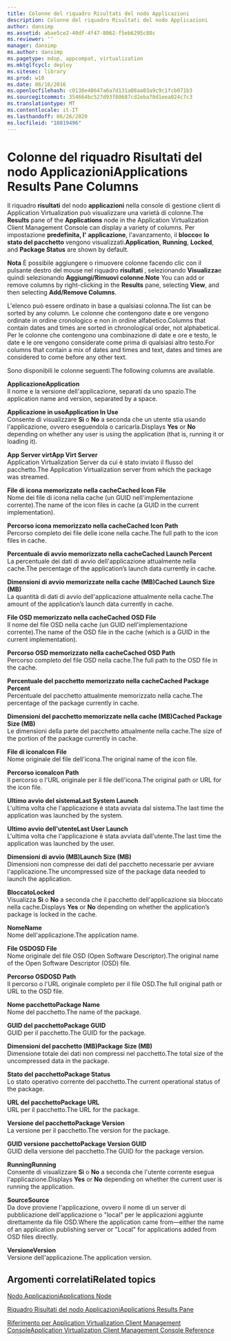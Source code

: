 ```yaml
---
title: Colonne del riquadro Risultati del nodo Applicazioni
description: Colonne del riquadro Risultati del nodo Applicazioni
author: dansimp
ms.assetid: abae5ce2-40df-4f47-8062-f5eb6295c88c
ms.reviewer: ''
manager: dansimp
ms.author: dansimp
ms.pagetype: mdop, appcompat, virtualization
ms.mktglfcycl: deploy
ms.sitesec: library
ms.prod: w10
ms.date: 06/16/2016
ms.openlocfilehash: c0138e40647a6a7d131a08aa03a9c9c1fcb071b3
ms.sourcegitcommit: 354664bc527d93f80687cd2eba70d1eea024c7c3
ms.translationtype: MT
ms.contentlocale: it-IT
ms.lasthandoff: 06/26/2020
ms.locfileid: "10819496"
---
```

# <span data-ttu-id="a518b-103">Colonne del riquadro Risultati del nodo Applicazioni</span><span class="sxs-lookup"><span data-stu-id="a518b-103">Applications Results Pane Columns</span></span>


<span data-ttu-id="a518b-104">Il riquadro **risultati** del nodo **applicazioni** nella console di gestione client di Application Virtualization può visualizzare una varietà di colonne.</span><span class="sxs-lookup"><span data-stu-id="a518b-104">The **Results** pane of the **Applications** node in the Application Virtualization Client Management Console can display a variety of columns.</span></span> <span data-ttu-id="a518b-105">Per impostazione **predefinita, l'** **applicazione**, l'avanzamento, il **blocco**e **lo stato del pacchetto** vengono visualizzati.</span><span class="sxs-lookup"><span data-stu-id="a518b-105">**Application**, **Running**, **Locked**, and **Package Status** are shown by default.</span></span>

<span data-ttu-id="a518b-106">**Nota**  È possibile aggiungere o rimuovere colonne facendo clic con il pulsante destro del mouse nel riquadro **risultati** , selezionando **Visualizza**e quindi selezionando **Aggiungi/Rimuovi colonne**.</span><span class="sxs-lookup"><span data-stu-id="a518b-106">**Note** You can add or remove columns by right-clicking in the **Results** pane, selecting **View**, and then selecting **Add/Remove Columns**.</span></span>

 

<span data-ttu-id="a518b-107">L'elenco può essere ordinato in base a qualsiasi colonna.</span><span class="sxs-lookup"><span data-stu-id="a518b-107">The list can be sorted by any column.</span></span> <span data-ttu-id="a518b-108">Le colonne che contengono date e ore vengono ordinate in ordine cronologico e non in ordine alfabetico.</span><span class="sxs-lookup"><span data-stu-id="a518b-108">Columns that contain dates and times are sorted in chronological order, not alphabetical.</span></span> <span data-ttu-id="a518b-109">Per le colonne che contengono una combinazione di date e ore e testo, le date e le ore vengono considerate come prima di qualsiasi altro testo.</span><span class="sxs-lookup"><span data-stu-id="a518b-109">For columns that contain a mix of dates and times and text, dates and times are considered to come before any other text.</span></span>

<span data-ttu-id="a518b-110">Sono disponibili le colonne seguenti.</span><span class="sxs-lookup"><span data-stu-id="a518b-110">The following columns are available.</span></span>

<a href="" id="application"></a>**<span data-ttu-id="a518b-111">Applicazione</span><span class="sxs-lookup"><span data-stu-id="a518b-111">Application</span></span>**  
<span data-ttu-id="a518b-112">Il nome e la versione dell'applicazione, separati da uno spazio.</span><span class="sxs-lookup"><span data-stu-id="a518b-112">The application name and version, separated by a space.</span></span>

<a href="" id="application-in-use"></a>**<span data-ttu-id="a518b-113">Applicazione in uso</span><span class="sxs-lookup"><span data-stu-id="a518b-113">Application In Use</span></span>**  
<span data-ttu-id="a518b-114">Consente di visualizzare **Sì** o **No** a seconda che un utente stia usando l'applicazione, ovvero eseguendola o caricarla.</span><span class="sxs-lookup"><span data-stu-id="a518b-114">Displays **Yes** or **No** depending on whether any user is using the application (that is, running it or loading it).</span></span>

<a href="" id="app-virt-server"></a>**<span data-ttu-id="a518b-115">App Server virt</span><span class="sxs-lookup"><span data-stu-id="a518b-115">App Virt Server</span></span>**  
<span data-ttu-id="a518b-116">Application Virtualization Server da cui è stato inviato il flusso del pacchetto.</span><span class="sxs-lookup"><span data-stu-id="a518b-116">The Application Virtualization server from which the package was streamed.</span></span>

<a href="" id="cached-icon-file"></a>**<span data-ttu-id="a518b-117">File di icona memorizzato nella cache</span><span class="sxs-lookup"><span data-stu-id="a518b-117">Cached Icon File</span></span>**  
<span data-ttu-id="a518b-118">Nome dei file di icona nella cache (un GUID nell'implementazione corrente).</span><span class="sxs-lookup"><span data-stu-id="a518b-118">The name of the icon files in cache (a GUID in the current implementation).</span></span>

<a href="" id="cached-icon-path"></a>**<span data-ttu-id="a518b-119">Percorso icona memorizzato nella cache</span><span class="sxs-lookup"><span data-stu-id="a518b-119">Cached Icon Path</span></span>**  
<span data-ttu-id="a518b-120">Percorso completo dei file delle icone nella cache.</span><span class="sxs-lookup"><span data-stu-id="a518b-120">The full path to the icon files in cache.</span></span>

<a href="" id="cached-launch-percent"></a>**<span data-ttu-id="a518b-121">Percentuale di avvio memorizzato nella cache</span><span class="sxs-lookup"><span data-stu-id="a518b-121">Cached Launch Percent</span></span>**  
<span data-ttu-id="a518b-122">La percentuale dei dati di avvio dell'applicazione attualmente nella cache.</span><span class="sxs-lookup"><span data-stu-id="a518b-122">The percentage of the application’s launch data currently in cache.</span></span>

<a href="" id="cached-launch-size--mb-"></a>**<span data-ttu-id="a518b-123">Dimensioni di avvio memorizzate nella cache (MB)</span><span class="sxs-lookup"><span data-stu-id="a518b-123">Cached Launch Size (MB)</span></span>**  
<span data-ttu-id="a518b-124">La quantità di dati di avvio dell'applicazione attualmente nella cache.</span><span class="sxs-lookup"><span data-stu-id="a518b-124">The amount of the application’s launch data currently in cache.</span></span>

<a href="" id="cached-osd-file"></a>**<span data-ttu-id="a518b-125">File OSD memorizzato nella cache</span><span class="sxs-lookup"><span data-stu-id="a518b-125">Cached OSD File</span></span>**  
<span data-ttu-id="a518b-126">Il nome del file OSD nella cache (un GUID nell'implementazione corrente).</span><span class="sxs-lookup"><span data-stu-id="a518b-126">The name of the OSD file in the cache (which is a GUID in the current implementation).</span></span>

<a href="" id="cached-osd-path"></a>**<span data-ttu-id="a518b-127">Percorso OSD memorizzato nella cache</span><span class="sxs-lookup"><span data-stu-id="a518b-127">Cached OSD Path</span></span>**  
<span data-ttu-id="a518b-128">Percorso completo del file OSD nella cache.</span><span class="sxs-lookup"><span data-stu-id="a518b-128">The full path to the OSD file in the cache.</span></span>

<a href="" id="cached-package-percent"></a>**<span data-ttu-id="a518b-129">Percentuale del pacchetto memorizzato nella cache</span><span class="sxs-lookup"><span data-stu-id="a518b-129">Cached Package Percent</span></span>**  
<span data-ttu-id="a518b-130">Percentuale del pacchetto attualmente memorizzato nella cache.</span><span class="sxs-lookup"><span data-stu-id="a518b-130">The percentage of the package currently in cache.</span></span>

<a href="" id="cached-package-size--mb-"></a>**<span data-ttu-id="a518b-131">Dimensioni del pacchetto memorizzate nella cache (MB)</span><span class="sxs-lookup"><span data-stu-id="a518b-131">Cached Package Size (MB)</span></span>**  
<span data-ttu-id="a518b-132">Le dimensioni della parte del pacchetto attualmente nella cache.</span><span class="sxs-lookup"><span data-stu-id="a518b-132">The size of the portion of the package currently in cache.</span></span>

<a href="" id="icon-file"></a>**<span data-ttu-id="a518b-133">File di icona</span><span class="sxs-lookup"><span data-stu-id="a518b-133">Icon File</span></span>**  
<span data-ttu-id="a518b-134">Nome originale del file dell'icona.</span><span class="sxs-lookup"><span data-stu-id="a518b-134">The original name of the icon file.</span></span>

<a href="" id="icon-path"></a>**<span data-ttu-id="a518b-135">Percorso icona</span><span class="sxs-lookup"><span data-stu-id="a518b-135">Icon Path</span></span>**  
<span data-ttu-id="a518b-136">Il percorso o l'URL originale per il file dell'icona.</span><span class="sxs-lookup"><span data-stu-id="a518b-136">The original path or URL for the icon file.</span></span>

<a href="" id="last-system-launch"></a>**<span data-ttu-id="a518b-137">Ultimo avvio del sistema</span><span class="sxs-lookup"><span data-stu-id="a518b-137">Last System Launch</span></span>**  
<span data-ttu-id="a518b-138">L'ultima volta che l'applicazione è stata avviata dal sistema.</span><span class="sxs-lookup"><span data-stu-id="a518b-138">The last time the application was launched by the system.</span></span>

<a href="" id="last-user-launch"></a>**<span data-ttu-id="a518b-139">Ultimo avvio dell'utente</span><span class="sxs-lookup"><span data-stu-id="a518b-139">Last User Launch</span></span>**  
<span data-ttu-id="a518b-140">L'ultima volta che l'applicazione è stata avviata dall'utente.</span><span class="sxs-lookup"><span data-stu-id="a518b-140">The last time the application was launched by the user.</span></span>

<a href="" id="launch-size--mb-"></a>**<span data-ttu-id="a518b-141">Dimensioni di avvio (MB)</span><span class="sxs-lookup"><span data-stu-id="a518b-141">Launch Size (MB)</span></span>**  
<span data-ttu-id="a518b-142">Dimensioni non compresse dei dati del pacchetto necessarie per avviare l'applicazione.</span><span class="sxs-lookup"><span data-stu-id="a518b-142">The uncompressed size of the package data needed to launch the application.</span></span>

<a href="" id="locked"></a>**<span data-ttu-id="a518b-143">Bloccato</span><span class="sxs-lookup"><span data-stu-id="a518b-143">Locked</span></span>**  
<span data-ttu-id="a518b-144">Visualizza **Sì** o **No** a seconda che il pacchetto dell'applicazione sia bloccato nella cache.</span><span class="sxs-lookup"><span data-stu-id="a518b-144">Displays **Yes** or **No** depending on whether the application’s package is locked in the cache.</span></span>

<a href="" id="name"></a>**<span data-ttu-id="a518b-145">Nome</span><span class="sxs-lookup"><span data-stu-id="a518b-145">Name</span></span>**  
<span data-ttu-id="a518b-146">Nome dell'applicazione.</span><span class="sxs-lookup"><span data-stu-id="a518b-146">The application name.</span></span>

<a href="" id="osd-file"></a>**<span data-ttu-id="a518b-147">File OSD</span><span class="sxs-lookup"><span data-stu-id="a518b-147">OSD File</span></span>**  
<span data-ttu-id="a518b-148">Nome originale del file OSD (Open Software Descriptor).</span><span class="sxs-lookup"><span data-stu-id="a518b-148">The original name of the Open Software Descriptor (OSD) file.</span></span>

<a href="" id="osd-path"></a>**<span data-ttu-id="a518b-149">Percorso OSD</span><span class="sxs-lookup"><span data-stu-id="a518b-149">OSD Path</span></span>**  
<span data-ttu-id="a518b-150">Il percorso o l'URL originale completo per il file OSD.</span><span class="sxs-lookup"><span data-stu-id="a518b-150">The full original path or URL to the OSD file.</span></span>

<a href="" id="package-name"></a>**<span data-ttu-id="a518b-151">Nome pacchetto</span><span class="sxs-lookup"><span data-stu-id="a518b-151">Package Name</span></span>**  
<span data-ttu-id="a518b-152">Nome del pacchetto.</span><span class="sxs-lookup"><span data-stu-id="a518b-152">The name of the package.</span></span>

<a href="" id="package-guid"></a>**<span data-ttu-id="a518b-153">GUID del pacchetto</span><span class="sxs-lookup"><span data-stu-id="a518b-153">Package GUID</span></span>**  
<span data-ttu-id="a518b-154">GUID per il pacchetto.</span><span class="sxs-lookup"><span data-stu-id="a518b-154">The GUID for the package.</span></span>

<a href="" id="package-size--mb-"></a>**<span data-ttu-id="a518b-155">Dimensioni del pacchetto (MB)</span><span class="sxs-lookup"><span data-stu-id="a518b-155">Package Size (MB)</span></span>**  
<span data-ttu-id="a518b-156">Dimensione totale dei dati non compressi nel pacchetto.</span><span class="sxs-lookup"><span data-stu-id="a518b-156">The total size of the uncompressed data in the package.</span></span>

<a href="" id="package-status"></a>**<span data-ttu-id="a518b-157">Stato del pacchetto</span><span class="sxs-lookup"><span data-stu-id="a518b-157">Package Status</span></span>**  
<span data-ttu-id="a518b-158">Lo stato operativo corrente del pacchetto.</span><span class="sxs-lookup"><span data-stu-id="a518b-158">The current operational status of the package.</span></span>

<a href="" id="package-url"></a>**<span data-ttu-id="a518b-159">URL del pacchetto</span><span class="sxs-lookup"><span data-stu-id="a518b-159">Package URL</span></span>**  
<span data-ttu-id="a518b-160">URL per il pacchetto.</span><span class="sxs-lookup"><span data-stu-id="a518b-160">The URL for the package.</span></span>

<a href="" id="package-version"></a>**<span data-ttu-id="a518b-161">Versione del pacchetto</span><span class="sxs-lookup"><span data-stu-id="a518b-161">Package Version</span></span>**  
<span data-ttu-id="a518b-162">La versione per il pacchetto.</span><span class="sxs-lookup"><span data-stu-id="a518b-162">The version for the package.</span></span>

<a href="" id="package-version-guid"></a>**<span data-ttu-id="a518b-163">GUID versione pacchetto</span><span class="sxs-lookup"><span data-stu-id="a518b-163">Package Version GUID</span></span>**  
<span data-ttu-id="a518b-164">GUID della versione del pacchetto.</span><span class="sxs-lookup"><span data-stu-id="a518b-164">The GUID for the package version.</span></span>

<a href="" id="running"></a>**<span data-ttu-id="a518b-165">Running</span><span class="sxs-lookup"><span data-stu-id="a518b-165">Running</span></span>**  
<span data-ttu-id="a518b-166">Consente di visualizzare **Sì** o **No** a seconda che l'utente corrente esegua l'applicazione.</span><span class="sxs-lookup"><span data-stu-id="a518b-166">Displays **Yes** or **No** depending on whether the current user is running the application.</span></span>

<a href="" id="source"></a>**<span data-ttu-id="a518b-167">Source</span><span class="sxs-lookup"><span data-stu-id="a518b-167">Source</span></span>**  
<span data-ttu-id="a518b-168">Da dove proviene l'applicazione, ovvero il nome di un server di pubblicazione dell'applicazione o "local" per le applicazioni aggiunte direttamente da file OSD.</span><span class="sxs-lookup"><span data-stu-id="a518b-168">Where the application came from—either the name of an application publishing server or "Local" for applications added from OSD files directly.</span></span>

<a href="" id="version"></a>**<span data-ttu-id="a518b-169">Versione</span><span class="sxs-lookup"><span data-stu-id="a518b-169">Version</span></span>**  
<span data-ttu-id="a518b-170">Versione dell'applicazione.</span><span class="sxs-lookup"><span data-stu-id="a518b-170">The application version.</span></span>

## <span data-ttu-id="a518b-171">Argomenti correlati</span><span class="sxs-lookup"><span data-stu-id="a518b-171">Related topics</span></span>


[<span data-ttu-id="a518b-172">Nodo Applicazioni</span><span class="sxs-lookup"><span data-stu-id="a518b-172">Applications Node</span></span>](applications-node.md)

[<span data-ttu-id="a518b-173">Riquadro Risultati del nodo Applicazioni</span><span class="sxs-lookup"><span data-stu-id="a518b-173">Applications Results Pane</span></span>](applications-results-pane.md)

[<span data-ttu-id="a518b-174">Riferimento per Application Virtualization Client Management Console</span><span class="sxs-lookup"><span data-stu-id="a518b-174">Application Virtualization Client Management Console Reference</span></span>](application-virtualization-client-management-console-reference.md)

 

 






